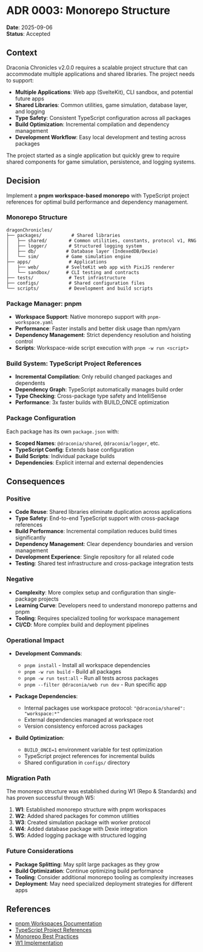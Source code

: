 <!-- markdownlint-disable -->

# ADR 0003: Monorepo Structure

**Date**: 2025-09-06  
**Status**: Accepted

## Context

Draconia Chronicles v2.0.0 requires a scalable project structure that can accommodate multiple applications and shared libraries. The project needs to support:

- **Multiple Applications**: Web app (SvelteKit), CLI sandbox, and potential future apps
- **Shared Libraries**: Common utilities, game simulation, database layer, and logging
- **Type Safety**: Consistent TypeScript configuration across all packages
- **Build Optimization**: Incremental compilation and dependency management
- **Development Workflow**: Easy local development and testing across packages

The project started as a single application but quickly grew to require shared components for game simulation, persistence, and logging systems.

## Decision

Implement a **pnpm workspace-based monorepo** with TypeScript project references for optimal build performance and dependency management.

### Monorepo Structure

```
dragonChronicles/
├── packages/           # Shared libraries
│   ├── shared/        # Common utilities, constants, protocol v1, RNG
│   ├── logger/        # Structured logging system
│   ├── db/           # Database layer (IndexedDB/Dexie)
│   └── sim/          # Game simulation engine
├── apps/              # Applications
│   ├── web/          # SvelteKit web app with PixiJS renderer
│   └── sandbox/      # CLI testing and contracts
├── tests/             # Test infrastructure
├── configs/           # Shared configuration files
└── scripts/           # Development and build scripts
```

### Package Manager: pnpm

- **Workspace Support**: Native monorepo support with `pnpm-workspace.yaml`
- **Performance**: Faster installs and better disk usage than npm/yarn
- **Dependency Management**: Strict dependency resolution and hoisting control
- **Scripts**: Workspace-wide script execution with `pnpm -w run <script>`

### Build System: TypeScript Project References

- **Incremental Compilation**: Only rebuild changed packages and dependents
- **Dependency Graph**: TypeScript automatically manages build order
- **Type Checking**: Cross-package type safety and IntelliSense
- **Performance**: 3x faster builds with BUILD_ONCE optimization

### Package Configuration

Each package has its own `package.json` with:

- **Scoped Names**: `@draconia/shared`, `@draconia/logger`, etc.
- **TypeScript Config**: Extends base configuration
- **Build Scripts**: Individual package builds
- **Dependencies**: Explicit internal and external dependencies

## Consequences

### Positive

- **Code Reuse**: Shared libraries eliminate duplication across applications
- **Type Safety**: End-to-end TypeScript support with cross-package references
- **Build Performance**: Incremental compilation reduces build times significantly
- **Dependency Management**: Clear dependency boundaries and version management
- **Development Experience**: Single repository for all related code
- **Testing**: Shared test infrastructure and cross-package integration tests

### Negative

- **Complexity**: More complex setup and configuration than single-package projects
- **Learning Curve**: Developers need to understand monorepo patterns and pnpm
- **Tooling**: Requires specialized tooling for workspace management
- **CI/CD**: More complex build and deployment pipelines

### Operational Impact

- **Development Commands**:
  - `pnpm install` - Install all workspace dependencies
  - `pnpm -w run build` - Build all packages
  - `pnpm -w run test:all` - Run all tests across packages
  - `pnpm --filter @draconia/web run dev` - Run specific app

- **Package Dependencies**:
  - Internal packages use workspace protocol: `"@draconia/shared": "workspace:*"`
  - External dependencies managed at workspace root
  - Version consistency enforced across packages

- **Build Optimization**:
  - `BUILD_ONCE=1` environment variable for test optimization
  - TypeScript project references for incremental builds
  - Shared configuration in `configs/` directory

### Migration Path

The monorepo structure was established during W1 (Repo & Standards) and has proven successful through W5:

1. **W1**: Established monorepo structure with pnpm workspaces
2. **W2**: Added shared packages for common utilities
3. **W3**: Created simulation package with worker protocol
4. **W4**: Added database package with Dexie integration
5. **W5**: Added logging package with structured logging

### Future Considerations

- **Package Splitting**: May split large packages as they grow
- **Build Optimization**: Continue optimizing build performance
- **Tooling**: Consider additional monorepo tooling as complexity increases
- **Deployment**: May need specialized deployment strategies for different apps

## References

- [pnpm Workspaces Documentation](https://pnpm.io/workspaces)
- [TypeScript Project References](https://www.typescriptlang.org/docs/handbook/project-references.html)
- [Monorepo Best Practices](https://monorepo.tools/)
- [W1 Implementation](../engineering/development-workflow.md)
